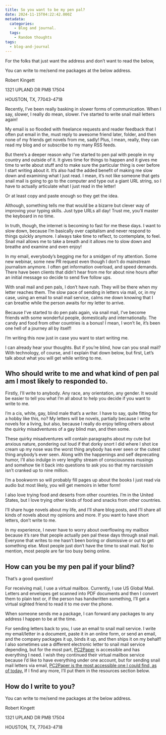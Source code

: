 ```yaml
---
title: So you want to be my pen pal?
date: 2024-11-15T04:22:42.000Z
metadata:
  categories:
    - Blog and journal.
  tags:
    - Random thoughts
tags:
  - blog-and-journal
---
```


For the folks that just want the address and don’t want to read the below,

You can write to me/send me packages at the below address.

Robert Kingett

1321 UPLAND DR PMB 17504

HOUSTON, TX, 77043-4718

Recently, I’ve been really basking in slower forms of communication. When I say, slower, I really do mean, slower. I’ve started to write snail mail letters again!

My email is so flooded with freelance requests and reader feedback that I often put email in the, must reply to awesome friend later, folder, and then none of my friends get novels from me, sadly! Plus, I mean, really, they can read my blog and or subscribe to my many RSS feeds.

But there’s a deeper reason why I’ve started to pen pal with people in my country and outside of it. It gives time for things to happen and it gives me time to write about stuff and to make sure the particular thing is over before I start writing about it. It’s also had the added benefit of making me slow down and examining what I just read. I mean, it’s not like someone that gets snail mail is going to go to the computer and type out a giant URL string, so I have to actually articulate what I just read in the letter!

Or at least copy and paste enough so they get the idea.

Although, something tells me that would be a bizarre but clever way of improving your typing skills. Just type URLs all day! Trust me, you’ll master the keyboard in no time.

In truth, though, the internet is becoming to fast for me these days. I want to slow down, because I’m basically over capitalism and never respond to things quickly anymore. I always take time to reflect, to contemplate, to feel. Snail mail allows me to take a breath and it allows me to slow down and breathe and examine and even enjoy!

In my email, everybody’s begging me for a smidgen of my attention. Some new webinar, some new PR request even though I don’t do mainstream journalism anymore. I often get information overload, and speed demands. There have been clients that didn’t hear from me for about nine hours after an initial message so decide to send five follow ups.

With snail mail and pen pals, I don’t have rush. They will be there when my letter reaches them. The slow pace of sending in letters via mail, or, in my case, using an email to snail mail service, calms me down knowing that I can breathe while the person awaits for my letter to arrive.

Because I’ve started to do pen pals again, via snail mail, I’ve become friends with some wonderful people, domestically and internationally. The candy and food from other countries is a bonus! I mean, I won’t lie, it’s been one hell of a journey all by itself!

I’m writing this now just in case you want to start writing me.

I can already hear your thoughts. But if you’re blind, how can you snail mail? With technology, of course, and I explain that down below, but first, Let’s talk about what you will get while writing to me.

## Who should write to me and what kind of pen pal am I most likely to responded to.

Firstly, I’ll write to anybody. Any race, any orientation, any gender. It would be easier to tell you what I’m all about to help you decide if you want to write to me.

I’m a cis, white, gay, blind male that’s a writer. I have to say, quite fitting for a hobby like this, no? My letters will be novels, partially because I write novels for a living, but also, because I really do enjoy telling others about the quirky misadventures of a gay blind man, and then some.

These quirky misadventures will contain paragraphs about my cute but anxious nature, pondering out loud if that dorky snort I did where I shot ice cream up my nose was the worst thing anybody has ever seen or the cutest thing anybody’s ever seen. Along with the happenings and self deprecating humor, I’ll also indulge in very lengthy stream of consciousness musings and somehow tie it back into questions to ask you so that my narcissism isn’t cranked up to nine million.

I’m a bookworm so will probably fill pages up about the books I just read via audio but most likely, you will get memoirs in letter form!

I also love trying food and deserts from other countries. I’m in the United States, but I love trying other kinds of food and snacks from other countries.

I’ll share huge novels about my life, and I’ll share blog posts, and I’ll share all kinds of novels about my opinions and more. If you want to have short letters, don’t write to me.

In my experience, I never have to worry about overflowing my mailbox because it’s rare that people actually pen pal these days through snail mail. Everyone that writes to me hasn’t been boring or dismissive or out to get something else. Most people just don’t have the time to snail mail. Not to mention, most people are far too busy being online.

## How can you be my pen pal if your blind?

That’s a good question!

For receiving mail, I use a virtual mailbox. Currently, I use US Global Mail. Letters and envelopes get scanned into PDF documents and then I convert them to plain text or, if the person has handwritten something, I’ll get a virtual sighted friend to read it to me over the phone.

When someone sends me a package, I can forward any packages to any address I happen to be at the time.

For sending letters back to you, I use an email to snail mail service. I write my email/letter in a document, paste it in an online form, or send an email, and the company packages it up, binds it up, and then ships it on my behalf! I also sometimes use a different electronic letter to snail mail service depending, but for the most part, [PC2Paper](https://www.pc2paper.co.uk/) is accessible and has everything I need. I wish they continued their virtual mailbox service because I’d like to have everything under one account, but for sending snail mail letters via email, [PC2Paper is the most accessible one I could find, as of today.](https://www.pc2paper.co.uk/) If I find any more, I’ll put them in the resources section below.

## How do I write to you?

You can write to me/send me packages at the below address.

Robert Kingett

1321 UPLAND DR PMB 17504

HOUSTON, TX, 77043-4718
